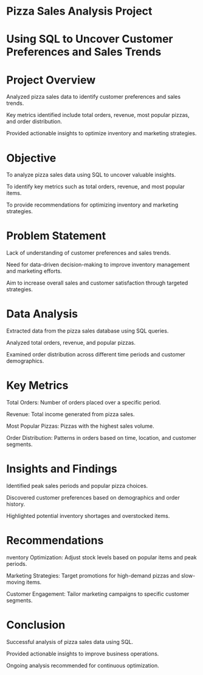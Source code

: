 # Pizza Sales Analysis Project
#  Using SQL to Uncover Customer Preferences and Sales Trends



#  Project Overview

Analyzed pizza sales data to identify customer preferences and sales trends.

Key metrics identified include total orders, revenue, most popular pizzas, and order distribution.

Provided actionable insights to optimize inventory and marketing strategies.

#  Objective


To analyze pizza sales data using SQL to uncover valuable insights.

To identify key metrics such as total orders, revenue, and most popular items.

To provide recommendations for optimizing inventory and marketing strategies.

# Problem Statement

Lack of understanding of customer preferences and sales trends.

Need for data-driven decision-making to improve inventory management and marketing efforts.

Aim to increase overall sales and customer satisfaction through targeted strategies.

#  Data Analysis

Extracted data from the pizza sales database using SQL queries.

Analyzed total orders, revenue, and popular pizzas.

Examined order distribution across different time periods and customer demographics.

#  Key Metrics

Total Orders: Number of orders placed over a specific period.

Revenue: Total income generated from pizza sales.

Most Popular Pizzas: Pizzas with the highest sales volume.

Order Distribution: Patterns in orders based on time, location, and customer segments.

#  Insights and Findings

Identified peak sales periods and popular pizza choices.

Discovered customer preferences based on demographics and order history.

Highlighted potential inventory shortages and overstocked items.

#  Recommendations

nventory Optimization: Adjust stock levels based on popular items and peak periods.

Marketing Strategies: Target promotions for high-demand pizzas and slow-moving items.

Customer Engagement: Tailor marketing campaigns to specific customer segments.

#  Conclusion

Successful analysis of pizza sales data using SQL.

Provided actionable insights to improve business operations.

Ongoing analysis recommended for continuous optimization.
